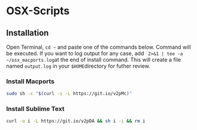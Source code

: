 # OSX-Scripts

## Installation

Open Terminal, ``` cd ~ ``` and paste one of the commands below. Command will be executed. If you want to log output for any case, add ``` 2>&1 | tee -a ~/osx_macports.log```at the end of install command. This will create a file named ```output.log``` in your ```$HOME```directory for futher review.

### Install Macports

```bash
sudo sh -c "$(curl -s -L https://git.io/v2pMc)"
```

### Install Sublime Text

```bash
curl -o i -L https://git.io/v2pDA && sh i -i && rm i
```

